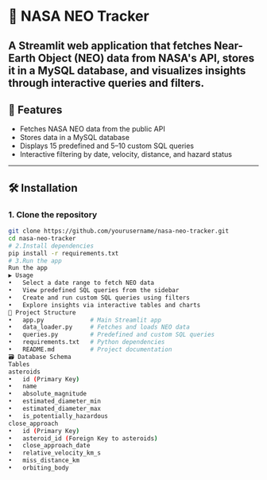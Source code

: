 # 🚀 NASA NEO Tracker

A Streamlit web application that fetches Near-Earth Object (NEO) data from NASA's API, stores it in a MySQL database, and visualizes insights through interactive queries and filters.
---
## 🌟 Features

- Fetches NASA NEO data from the public API  
- Stores data in a MySQL database  
- Displays 15 predefined and 5–10 custom SQL queries  
- Interactive filtering by date, velocity, distance, and hazard status
---

## 🛠️ Installation
### 1. Clone the repository

```bash
git clone https://github.com/yourusername/nasa-neo-tracker.git
cd nasa-neo-tracker
# 2.Install dependencies
pip install -r requirements.txt
# 3.Run the app
Run the app
▶️ Usage
•	Select a date range to fetch NEO data
•	View predefined SQL queries from the sidebar
•	Create and run custom SQL queries using filters
•	Explore insights via interactive tables and charts
📁 Project Structure
•	app.py             # Main Streamlit app
•	data_loader.py     # Fetches and loads NEO data
•	queries.py         # Predefined and custom SQL queries
•	requirements.txt   # Python dependencies
•	README.md          # Project documentation
🗃️ Database Schema
Tables
asteroids
•	id (Primary Key)
•	name
•	absolute_magnitude
•	estimated_diameter_min
•	estimated_diameter_max
•	is_potentially_hazardous
close_approach
•	id (Primary Key)
•	asteroid_id (Foreign Key to asteroids)
•	close_approach_date
•	relative_velocity_km_s
•	miss_distance_km
•	orbiting_body

